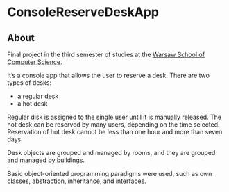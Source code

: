 # ConsoleReserveDeskApp

## About
Final project in the third semester of studies at the [Warsaw School of Computer Science](https://www.wwsi.edu.pl/).

It’s a console app that allows the user to reserve a desk. There are two types of desks: 
- a regular desk
- a hot desk

Regular disk is assigned to the single user until it is manually released. The hot desk can be reserved by many users, depending on the time selected. Reservation of hot desk cannot be less than one hour and more than seven days. 

Desk objects are grouped and managed by rooms, and they are grouped and managed by buildings.

Basic object-oriented programming paradigms were used, such as own classes, abstraction, inheritance, and interfaces.
